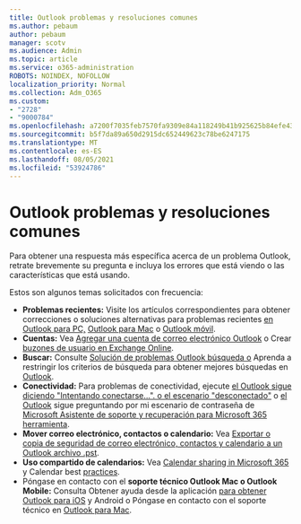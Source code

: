```yaml
---
title: Outlook problemas y resoluciones comunes
ms.author: pebaum
author: pebaum
manager: scotv
ms.audience: Admin
ms.topic: article
ms.service: o365-administration
ROBOTS: NOINDEX, NOFOLLOW
localization_priority: Normal
ms.collection: Adm_O365
ms.custom:
- "2728"
- "9000784"
ms.openlocfilehash: a7200f7035feb7570fa9309e84a118249b41b925625b84efe43e7c5f480daeca
ms.sourcegitcommit: b5f7da89a650d2915dc652449623c78be6247175
ms.translationtype: MT
ms.contentlocale: es-ES
ms.lasthandoff: 08/05/2021
ms.locfileid: "53924786"
---
```

# <a name="outlook-common-issues-and-resolutions"></a>Outlook problemas y resoluciones comunes

Para obtener una respuesta más específica acerca de un problema Outlook, retrate brevemente su pregunta e incluya los errores que está viendo o las características que está usando.

Estos son algunos temas solicitados con frecuencia:

- **Problemas recientes:**  Visite los artículos correspondientes para obtener correcciones o soluciones alternativas para problemas recientes [en Outlook para PC,](https://support.office.com/article/ecf61305-f84f-4e13-bb73-95a214ac1230) [Outlook para Mac](https://support.office.com/article/54afa5e3-db38-422a-9d94-3b55330ded8e) o [Outlook móvil](https://support.office.com/article/a264ef01-9c88-48fb-9285-7017e4f31f02).
- **Cuentas:**  Vea [Agregar una cuenta de correo electrónico Outlook](https://support.office.com/article/6e27792a-9267-4aa4-8bb6-c84ef146101b) o Crear [buzones de usuario en Exchange Online](https://docs.microsoft.com/Exchange/recipients-in-exchange-online/create-user-mailboxes).
- **Buscar:**  Consulte [Solución de problemas Outlook búsqueda o](https://support.office.com/article/2556b11f-f4d8-46be-b0a7-de33a3f4f066) Aprenda a restringir los criterios de búsqueda para obtener mejores búsquedas en [Outlook](https://support.office.com/article/D824D1E9-A255-4C8A-8553-276FB895A8DA).
- **Conectividad:**  Para problemas de conectividad, ejecute [el Outlook sigue diciendo "Intentando conectarse...". o el escenario "desconectado"](https://aka.ms/SaRA-OutlookDisconnect) o [el Outlook](https://aka.ms/SaRA-OutlookPwdPrompt) sigue preguntando por mi escenario de contraseña de [Microsoft Asistente de soporte y recuperación para Microsoft 365 herramienta](https://diagnostics.outlook.com/#/).
- **Mover correo electrónico, contactos o calendario:**  Vea [Exportar o copia de seguridad de correo electrónico, contactos y calendario a un Outlook archivo .pst](https://support.office.com/article/14252b52-3075-4e9b-be4e-ff9ef1068f91).
- **Uso compartido de calendarios:**  Vea [Calendar sharing in Microsoft 365](https://support.office.com/article/b576ecc3-0945-4d75-85f1-5efafb8a37b4) y Calendar best [practices](https://support.office.com/article/D93F72D3-2361-4E0D-8D6A-5C4939C17F39).
- Póngase en contacto con el **soporte técnico Outlook Mac o Outlook Mobile:**  Consulta Obtener ayuda desde la aplicación [para obtener Outlook para iOS](https://support.office.com/article/218a22d1-9fa5-4889-b689-de1c63493243) y Android o Póngase en contacto con el soporte técnico en [Outlook para Mac](https://support.office.com/article/d0410177-8e65-4487-93f7-206a3a3d71a8).
